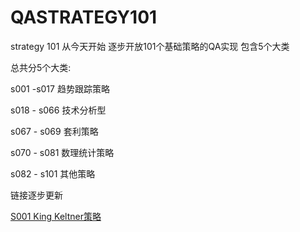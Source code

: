 # QASTRATEGY101
strategy 101  从今天开始 逐步开放101个基础策略的QA实现 包含5个大类

 
总共分5个大类:

s001 -s017 趋势跟踪策略

s018 - s066 技术分析型

s067 - s069 套利策略

s070 - s081 数理统计策略

s082 - s101 其他策略


链接逐步更新


[S001 King Keltner策略](QAStrategy101/strategy001/analysis.ipynb)

